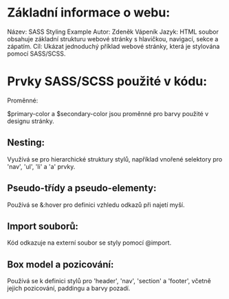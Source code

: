 # Základní informace o webu:
Název: SASS Styling Example
Autor: Zdeněk Vápeník
Jazyk: HTML soubor obsahuje základní strukturu webové stránky s hlavičkou, navigací, sekce a zápatím.
Cíl: Ukázat jednoduchý příklad webové stránky, která je stylována pomocí SASS/SCSS.


# Prvky SASS/SCSS použité v kódu:
Proměnné:

$primary-color a $secondary-color jsou proměnné pro barvy použité v designu stránky.

## Nesting:

Využívá se pro hierarchické struktury stylů, například vnořené selektory pro 'nav', 'ul', 'li' a 'a' prvky.


## Pseudo-třídy a pseudo-elementy:

Používá se &:hover pro definici vzhledu odkazů při najetí myší.

## Import souborů:

Kód odkazuje na externí soubor se styly pomocí @import.

## Box model a pozicování:

Používá se k definici stylů pro 'header', 'nav', 'section' a 'footer', včetně jejich pozicování, paddingu a barvy pozadí.
